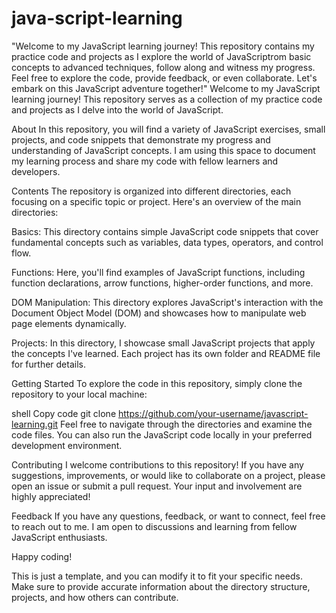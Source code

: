 # java-script-learning
"Welcome to my JavaScript learning journey! This repository contains my practice code and projects as I explore the world of JavaScriptrom basic concepts to advanced techniques, follow along and witness my progress. Feel free to explore the code, provide feedback, or even collaborate. Let's embark on this JavaScript adventure together!"
Welcome to my JavaScript learning journey! This repository serves as a collection of my practice code and projects as I delve into the world of JavaScript.

About
In this repository, you will find a variety of JavaScript exercises, small projects, and code snippets that demonstrate my progress and understanding of JavaScript concepts. I am using this space to document my learning process and share my code with fellow learners and developers.

Contents
The repository is organized into different directories, each focusing on a specific topic or project. Here's an overview of the main directories:

Basics: This directory contains simple JavaScript code snippets that cover fundamental concepts such as variables, data types, operators, and control flow.

Functions: Here, you'll find examples of JavaScript functions, including function declarations, arrow functions, higher-order functions, and more.

DOM Manipulation: This directory explores JavaScript's interaction with the Document Object Model (DOM) and showcases how to manipulate web page elements dynamically.

Projects: In this directory, I showcase small JavaScript projects that apply the concepts I've learned. Each project has its own folder and README file for further details.

Getting Started
To explore the code in this repository, simply clone the repository to your local machine:

shell
Copy code
git clone https://github.com/your-username/javascript-learning.git
Feel free to navigate through the directories and examine the code files. You can also run the JavaScript code locally in your preferred development environment.

Contributing
I welcome contributions to this repository! If you have any suggestions, improvements, or would like to collaborate on a project, please open an issue or submit a pull request. Your input and involvement are highly appreciated!

Feedback
If you have any questions, feedback, or want to connect, feel free to reach out to me. I am open to discussions and learning from fellow JavaScript enthusiasts.

Happy coding!

This is just a template, and you can modify it to fit your specific needs. Make sure to provide accurate information about the directory structure, projects, and how others can contribute.
